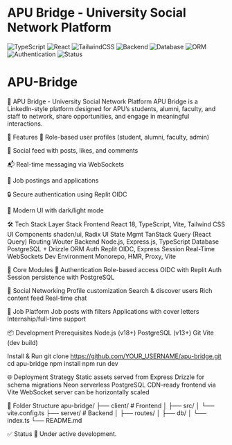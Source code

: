 # APU Bridge - University Social Network Platform

![TypeScript](https://img.shields.io/badge/code-TypeScript-blue.svg)
![React](https://img.shields.io/badge/frontend-React18-blue)
![TailwindCSS](https://img.shields.io/badge/styling-TailwindCSS-38bdf8)
![Backend](https://img.shields.io/badge/backend-Express.js-green)
![Database](https://img.shields.io/badge/database-PostgreSQL-336791)
![ORM](https://img.shields.io/badge/ORM-Drizzle%20ORM-lightgrey)
![Authentication](https://img.shields.io/badge/auth-Replit%20OIDC-yellowgreen)
![Status](https://img.shields.io/badge/status-Active--Dev-orange)

# APU-Bridge

📘 APU Bridge - University Social Network Platform
APU Bridge is a LinkedIn-style platform designed for APU’s students, alumni, faculty, and staff to network, share opportunities, and engage in meaningful interactions.


🚀 Features
👤 Role-based user profiles (student, alumni, faculty, admin)

📰 Social feed with posts, likes, and comments

📬 Real-time messaging via WebSockets

💼 Job postings and applications

🔒 Secure authentication using Replit OIDC

🎨 Modern UI with dark/light mode


🛠️ Tech Stack
Layer	Stack
Frontend	React 18, TypeScript, Vite, Tailwind CSS
UI Components	shadcn/ui, Radix UI
State Mgmt	TanStack Query (React Query)
Routing	Wouter
Backend	Node.js, Express.js, TypeScript
Database	PostgreSQL + Drizzle ORM
Auth	Replit OIDC, Express Session
Real-Time	WebSockets
Dev Environment	Monorepo, HMR, Proxy, Vite


🧩 Core Modules
🔐 Authentication
Role-based access
OIDC with Replit Auth
Session persistence with PostgreSQL


👥 Social Networking
Profile customization
Search & discover users
Rich content feed
Real-time chat

💼 Job Platform
Job posts with filters
Applications with cover letters
Internship/full-time support


📦 Development
Prerequisites
Node.js (v18+)
PostgreSQL (v13+)
Git
Vite (dev build)

Install & Run
git clone https://github.com/YOUR_USERNAME/apu-bridge.git
cd apu-bridge
npm install
npm run dev

🌐 Deployment Strategy
Static assets served from Express
Drizzle for schema migrations
Neon serverless PostgreSQL
CDN-ready frontend via Vite
WebSocket server can be horizontally scaled

📂 Folder Structure
apu-bridge/
├── client/           # Frontend
│   ├── src/
│   └── vite.config.ts
├── server/           # Backend
│   ├── routes/
│   ├── db/
│   └── index.ts
└── README.md


✅ Status
🚧 Under active development.

